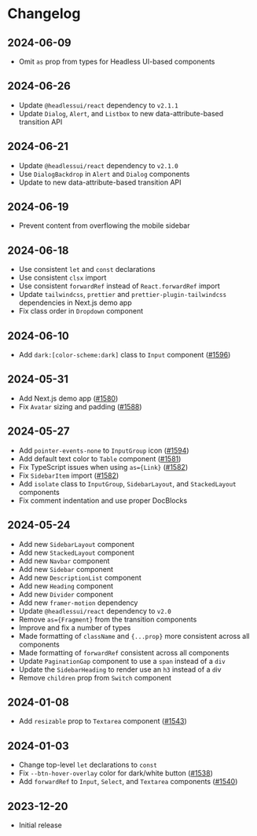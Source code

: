 # Changelog

## 2024-06-09

- Omit `as` prop from types for Headless UI-based components

## 2024-06-26

- Update `@headlessui/react` dependency to `v2.1.1`
- Update `Dialog`, `Alert`, and `Listbox` to new data-attribute-based transition API

## 2024-06-21

- Update `@headlessui/react` dependency to `v2.1.0`
- Use `DialogBackdrop` in `Alert` and `Dialog` components
- Update to new data-attribute-based transition API

## 2024-06-19

- Prevent content from overflowing the mobile sidebar

## 2024-06-18

- Use consistent `let` and `const` declarations
- Use consistent `clsx` import
- Use consistent `forwardRef` instead of `React.forwardRef` import
- Update `tailwindcss`, `prettier` and `prettier-plugin-tailwindcss` dependencies in Next.js demo app
- Fix class order in `Dropdown` component

## 2024-06-10

- Add `dark:[color-scheme:dark]` class to `Input` component ([#1596](https://github.com/tailwindlabs/tailwindui-issues/issues/1596))

## 2024-05-31

- Add Next.js demo app ([#1580](https://github.com/tailwindlabs/tailwindui-issues/issues/1580))
- Fix `Avatar` sizing and padding ([#1588](https://github.com/tailwindlabs/tailwindui-issues/issues/1588))

## 2024-05-27

- Add `pointer-events-none` to `InputGroup` icon ([#1594](https://github.com/tailwindlabs/tailwindui-issues/issues/1594))
- Add default text color to `Table` component ([#1581](https://github.com/tailwindlabs/tailwindui-issues/issues/1581))
- Fix TypeScript issues when using `as={Link}` ([#1582](https://github.com/tailwindlabs/tailwindui-issues/issues/1582))
- Fix `SidebarItem` import ([#1582](https://github.com/tailwindlabs/tailwindui-issues/issues/1582))
- Add `isolate` class to `InputGroup`, `SidebarLayout`, and `StackedLayout` components
- Fix comment indentation and use proper DocBlocks

## 2024-05-24

- Add new `SidebarLayout` component
- Add new `StackedLayout` component
- Add new `Navbar` component
- Add new `Sidebar` component
- Add new `DescriptionList` component
- Add new `Heading` component
- Add new `Divider` component
- Add new `framer-motion` dependency
- Update `@headlessui/react` dependency to `v2.0`
- Remove `as={Fragment}` from the transition components
- Improve and fix a number of types
- Made formatting of `className` and `{...prop}` more consistent across all components
- Made formatting of `forwardRef` consistent across all components
- Update `PaginationGap` component to use a `span` instead of a `div`
- Update the `SidebarHeading` to render use an `h3` instead of a `d`iv
- Remove `children` prop from `Switch` component

## 2024-01-08

- Add `resizable` prop to `Textarea` component ([#1543](https://github.com/tailwindlabs/tailwindui-issues/issues/1543))

## 2024-01-03

- Change top-level `let` declarations to `const`
- Fix `--btn-hover-overlay` color for dark/white button ([#1538](https://github.com/tailwindlabs/tailwindui-issues/issues/1538))
- Add `forwardRef` to `Input`, `Select`, and `Textarea` components ([#1540](https://github.com/tailwindlabs/tailwindui-issues/issues/1540))

## 2023-12-20

- Initial release
